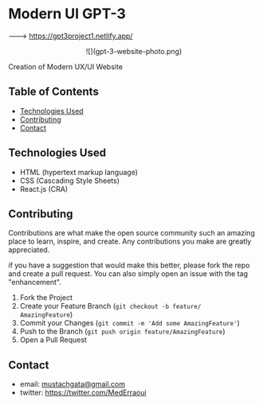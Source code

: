 # Modern UI GPT-3
---> https://gpt3project1.netlify.app/

<div style="text-align:center">
  ![](gpt-3-website-photo.png)
</div>

Creation of Modern UX/UI Website

## Table of Contents

- [Technologies Used](#technologies-used)
- [Contributing](#contributing)
- [Contact](#contact)

## Technologies Used

- HTML (hypertext markup language)
- CSS (Cascading Style Sheets)
- React.js (CRA)

## Contributing

Contributions are what make the open source community such an amazing place to learn, inspire, and create. Any contributions you make are greatly appreciated.


if you have a suggestion that would make this better, please fork the repo and create a pull request. You can also simply open an issue with the tag "enhancement".

1. Fork the Project
2. Create your Feature Branch (`git checkout -b feature/        AmazingFeature`)
3. Commit your Changes (`git commit -m 'Add some AmazingFeature'`)
4. Push to the Branch (`git push origin feature/AmazingFeature`)
5. Open a Pull Request

## Contact

- email:    mustachgata@gmail.com
- twitter: https://twitter.com/MedErraoui
